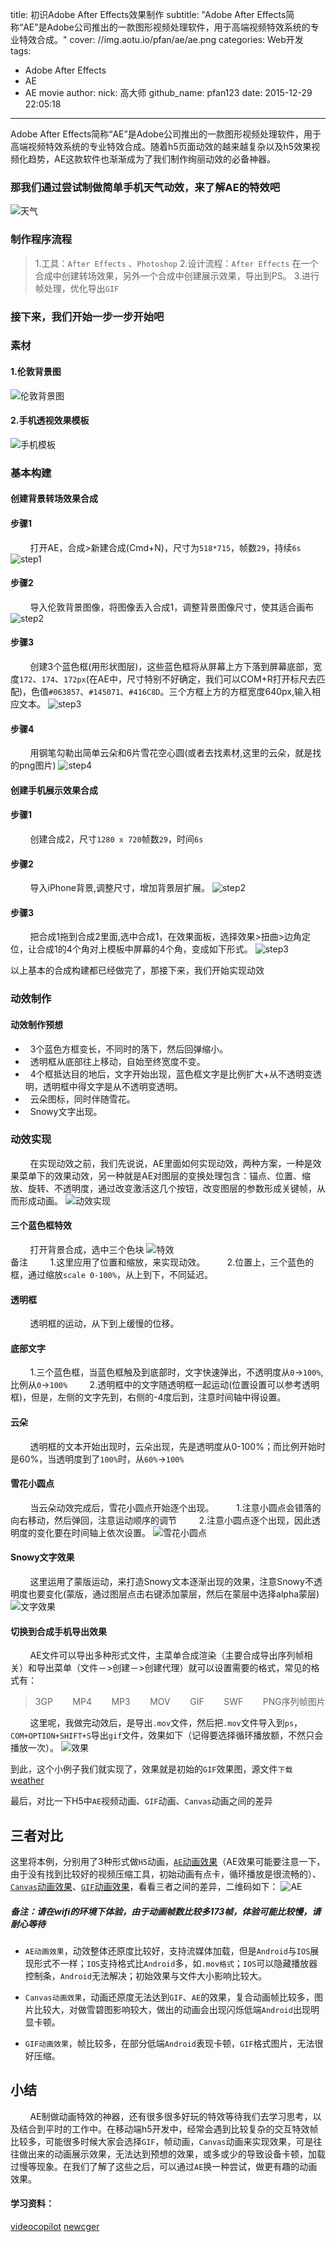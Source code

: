 title: 初识Adobe After Effects效果制作
subtitle: "Adobe After Effects简称“AE”是Adobe公司推出的一款图形视频处理软件，用于高端视频特效系统的专业特效合成。"
cover: //img.aotu.io/pfan/ae/ae.png
categories: Web开发
tags:
  - Adobe After Effects
  - AE
  - AE movie
author:
  nick: 高大师
  github_name: pfan123
date: 2015-12-29 22:05:18
---

Adobe After Effects简称“AE”是Adobe公司推出的一款图形视频处理软件，用于高端视频特效系统的专业特效合成。随着h5页面动效的越来越复杂以及h5效果视频化趋势，AE这款软件也渐渐成为了我们制作绚丽动效的必备神器。

<!-- more -->
### 那我们通过尝试制做简单手机天气动效，来了解AE的特效吧
![天气](//img.aotu.io/pfan/ae/weather.gif)	

### 制作程序流程
> 1.工具：`After Effects` 、`Photoshop`
> 2.设计流程：`After Effects` 在一个合成中创建转场效果，另外一个合成中创建展示效果，导出到PS。
> 3.进行帧处理，优化导出`GIF`

### 接下来，我们开始一步一步开始吧
### 素材
#### 1.伦敦背景图
![伦敦背景图](//img.aotu.io/pfan/ae/background.jpg)
#### 2.手机透视效果模板
![手机模板](//img.aotu.io/pfan/ae/iphone.png)

### 基本构建

#### 创建背景转场效果合成
#### 步骤1
&nbsp;&nbsp;&nbsp;&nbsp;&nbsp;&nbsp;&nbsp;&nbsp;打开AE，合成>新建合成(Cmd+N)，尺寸为`518*715`，帧数`29`，持续`6s`
![step1](//img.aotu.io/pfan/ae/1.jpg)



#### 步骤2
&nbsp;&nbsp;&nbsp;&nbsp;&nbsp;&nbsp;&nbsp;&nbsp;导入伦敦背景图像，将图像丢入合成1，调整背景图像尺寸，使其适合画布
![step2](//img.aotu.io/pfan/ae/2.jpg)

#### 步骤3
&nbsp;&nbsp;&nbsp;&nbsp;&nbsp;&nbsp;&nbsp;&nbsp;创建3个蓝色框(用形状图层)，这些蓝色框将从屏幕上方下落到屏幕底部，宽度`172`、`174`、`172px`(在AE中，尺寸特别不好确定，我们可以COM+R打开标尺去匹配)，色值`#063857`、`#145071`、`#416C8D`。三个方框上方的方框宽度640px,输入相应文本。
![step3](//img.aotu.io/pfan/ae/3.jpg)

#### 步骤4
&nbsp;&nbsp;&nbsp;&nbsp;&nbsp;&nbsp;&nbsp;&nbsp;用钢笔勾勒出简单云朵和6片雪花空心圆(或者去找素材,这里的云朵，就是找的png图片)
![step4](//img.aotu.io/pfan/ae/4.jpg)

#### 创建手机展示效果合成
#### 步骤1
&nbsp;&nbsp;&nbsp;&nbsp;&nbsp;&nbsp;&nbsp;&nbsp;创建合成2，尺寸`1280 x 720`帧数`29`，时间`6s`
#### 步骤2
&nbsp;&nbsp;&nbsp;&nbsp;&nbsp;&nbsp;&nbsp;&nbsp;导入iPhone背景,调整尺寸，增加背景层扩展。
![step2](//img.aotu.io/pfan/ae/5.jpg)	
#### 步骤3
&nbsp;&nbsp;&nbsp;&nbsp;&nbsp;&nbsp;&nbsp;&nbsp;把合成1拖到合成2里面,选中合成1，在效果面板，选择效果>扭曲>边角定位，让合成1的4个角对上模板中屏幕的4个角，变成如下形式。
![step3](//img.aotu.io/pfan/ae/6.jpg)


以上基本的合成构建都已经做完了，那接下来，我们开始实现动效
### 动效制作
#### 动效制作预想
- &nbsp;&nbsp;3个蓝色方框变长，不同时的落下，然后回弹缩小。
- &nbsp;&nbsp;透明框从底部往上移动，自始至终宽度不变。
- &nbsp;&nbsp;4个框抵达目的地后，文字开始出现，蓝色框文字是比例扩大+从不透明变透明，透明框中得文字是从不透明变透明。
- &nbsp;&nbsp;云朵图标，同时伴随雪花。
- &nbsp;&nbsp;Snowy文字出现。

### 动效实现
&nbsp;&nbsp;&nbsp;&nbsp;&nbsp;&nbsp;&nbsp;&nbsp;在实现动效之前，我们先说说，AE里面如何实现动效，两种方案，一种是效果菜单下的效果动效，另一种就是AE对图层的变换处理包含：锚点、位置、缩放、旋转、不透明度，通过改变激活这几个按钮，改变图层的参数形成关键帧，从而形成动画。
![动效实现](//img.aotu.io/pfan/ae/7.jpg)	

#### 三个蓝色框特效
&nbsp;&nbsp;&nbsp;&nbsp;&nbsp;&nbsp;&nbsp;&nbsp;打开背景合成，选中三个色块
![特效](//img.aotu.io/pfan/ae/8.jpg)	
备注
&nbsp;&nbsp;&nbsp;&nbsp;&nbsp;&nbsp;&nbsp;&nbsp;1.这里应用了位置和缩放，来实现动效。	
&nbsp;&nbsp;&nbsp;&nbsp;&nbsp;&nbsp;&nbsp;&nbsp;2.位置上，三个蓝色的框，通过缩放`scale 0-100%`，从上到下，不同延迟。	

#### 透明框
&nbsp;&nbsp;&nbsp;&nbsp;&nbsp;&nbsp;&nbsp;&nbsp;透明框的运动，从下到上缓慢的位移。

#### 底部文字
&nbsp;&nbsp;&nbsp;&nbsp;&nbsp;&nbsp;&nbsp;&nbsp;1.三个蓝色框，当蓝色框触及到底部时，文字快速弹出，不透明度从`0`->`100%`,比例从`0`->`100%`
&nbsp;&nbsp;&nbsp;&nbsp;&nbsp;&nbsp;&nbsp;&nbsp;2.透明框中的文字随透明框一起运动(位置设置可以参考透明框)，但是，左侧的文字先到，右侧的-4度后到，注意时间轴中得设置。

#### 云朵
&nbsp;&nbsp;&nbsp;&nbsp;&nbsp;&nbsp;&nbsp;&nbsp;透明框的文本开始出现时，云朵出现，先是透明度从0-100%；而比例开始时是60%，当透明度到了`100%`时，从`60%`->`100%`

#### 雪花小圆点
&nbsp;&nbsp;&nbsp;&nbsp;&nbsp;&nbsp;&nbsp;&nbsp;当云朵动效完成后，雪花小圆点开始逐个出现。
&nbsp;&nbsp;&nbsp;&nbsp;&nbsp;&nbsp;&nbsp;&nbsp;1.注意小圆点会错落的向右移动，然后弹回，注意运动顺序的调节
&nbsp;&nbsp;&nbsp;&nbsp;&nbsp;&nbsp;&nbsp;&nbsp;2.注意小圆点逐个出现，因此透明度的变化要在时间轴上依次设置。
![雪花小圆点](//img.aotu.io/pfan/ae/9.jpg)	
 
#### Snowy文字效果
&nbsp;&nbsp;&nbsp;&nbsp;&nbsp;&nbsp;&nbsp;&nbsp;这里运用了蒙版运动，来打造Snowy文本逐渐出现的效果，注意Snowy不透明度也要变化(蒙版，通过图层点击右键添加蒙层，然后在蒙层中选择alpha蒙层)
![文字效果](//img.aotu.io/pfan/ae/10.jpg)	

#### 切换到合成手机导出效果
&nbsp;&nbsp;&nbsp;&nbsp;&nbsp;&nbsp;&nbsp;&nbsp;AE文件可以导出多种形式文件，主菜单合成渲染（主要合成导出序列帧相关）和导出菜单（文件－>创建－>创建代理）就可以设置需要的格式，常见的格式有：
> 3GP&nbsp;&nbsp;&nbsp;&nbsp;&nbsp;&nbsp;&nbsp;&nbsp;MP4&nbsp;&nbsp;&nbsp;&nbsp;&nbsp;&nbsp;&nbsp;&nbsp;MP3&nbsp;&nbsp;&nbsp;&nbsp;&nbsp;&nbsp;&nbsp;&nbsp;MOV&nbsp;&nbsp;&nbsp;&nbsp;&nbsp;&nbsp;&nbsp;&nbsp;GIF&nbsp;&nbsp;&nbsp;&nbsp;&nbsp;&nbsp;&nbsp;&nbsp;SWF&nbsp;&nbsp;&nbsp;&nbsp;&nbsp;&nbsp;&nbsp;&nbsp;PNG序列帧图片



&nbsp;&nbsp;&nbsp;&nbsp;&nbsp;&nbsp;&nbsp;&nbsp;这里呢，我做完动效后，是导出`.mov`文件，然后把`.mov`文件导入到`ps`，`COM+OPTION+SHIFT+S`导出`gif`文件，效果如下（记得要选择循环播放额，不然只会播放一次）。
![效果](//img.aotu.io/pfan/ae/11.jpg)	

到此，这个小例子我们就实现了，效果就是初始的`GIF`效果图，源文件`下载` [weather](http://doc.pfan123.com/public/weather.zip)


最后，对比一下H5中`AE`视频动画、`GIF`动画、`Canvas`动画之间的差异

## 三者对比
这里将本例，分别用了3种形式做`H5`动画，[`AE`动画效果](http://jdc.jd.com/fd/promote/201512/ae/video.html)（AE效果可能要注意一下，由于没有找到比较好的视频压缩工具，初始动画有点卡，循环播放是很流畅的）、[`Canvas`动画效果](http://jdc.jd.com/fd/promote/201512/ae/canvas.html)、[`GIF`动画效果](http://jdc.jd.com/fd/promote/201512/ae/index.html)，看看三者之间的差异，二维码如下：
![AE](//img.aotu.io/pfan/ae/12.jpg)
##### 	备注：请在wifi的环境下体验，由于动画帧数比较多173帧，体验可能比较慢，请耐心等待 	

- `AE动画效果`，动效整体还原度比较好，支持流媒体加载，但是`Android`与`IOS`展现形式不一样；`IOS`支持格式比`Android`多，如`.mov格式`；`IOS`可以隐藏播放器控制条，`Android`无法解决；初始效果与文件大小影响比较大。

-  `Canvas动画效果`，动画还原度无法达到`GIF`、`AE`的效果，复合动画帧比较多，图片比较大，对做雪碧图影响较大，做出的动画会出现闪烁低端`Android`出现明显卡顿。

- `GIF动画效果`，帧比较多，在部分低端`Android`表现卡顿，`GIF`格式图片，无法很好压缩。



## 小结
&nbsp;&nbsp;&nbsp;&nbsp;&nbsp;&nbsp;&nbsp;&nbsp;AE制做动画特效的神器，还有很多很多好玩的特效等待我们去学习思考，以及结合到平时的工作中。在移动端h5开发中，经常会遇到比较复杂的交互特效帧比较多，可能很多时候大家会选择`GIF`，帧动画，`Canvas`动画来实现效果，可是往往做出来的动画展示效果，无法达到预想的效果，或多或少的导致设备卡顿，加载过慢等现象。在我们了解了这些之后，可以通过`AE`换一种尝试，做更有趣的动画效果。
 
#### 学习资料：
[videocopilot](http://www.videocopilot.net/)
[newcger](http://www.newcger.com/)
